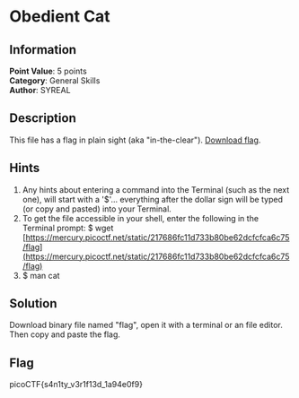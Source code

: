 # Obedient Cat

## Information

**Point Value**: 5 points  
**Category**: General Skills  
**Author**: SYREAL

## Description

This file has a flag in plain sight (aka "in-the-clear"). [Download flag](./files/flag).

## Hints

1. Any hints about entering a command into the Terminal (such as the next one), will start with a '$'... everything after the dollar sign will be typed (or copy and pasted) into your Terminal.
2. To get the file accessible in your shell, enter the following in the Terminal prompt: $ wget [https://mercury.picoctf.net/static/217686fc11d733b80be62dcfcfca6c75/flag](https://mercury.picoctf.net/static/217686fc11d733b80be62dcfcfca6c75/flag)
3. $ man cat

## Solution

Download binary file named "flag", open it with a terminal or an file editor.
Then copy and paste the flag.

## Flag

picoCTF{s4n1ty_v3r1f13d_1a94e0f9}
